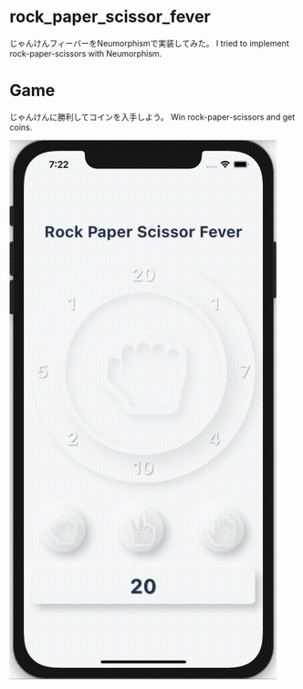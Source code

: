 # rock_paper_scissor_fever
じゃんけんフィーバーをNeumorphismで実装してみた。
I tried to implement rock-paper-scissors with Neumorphism.

# Game
じゃんけんに勝利してコインを入手しよう。
Win rock-paper-scissors and get coins.

![](https://github.com/naro143/rock_paper_scissor_fever/blob/main/medias/rpcf.gif)